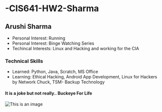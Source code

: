 # -CIS641-HW2-Sharma

## Arushi Sharma 

* Personal Interest: Running
* Personal Interest: Binge Watching Series
* Techincal Interests: Linux and Hacking and working for the CIA


### Technical Skills 
* Learned: Python, Java, Scratch, MS Office
* Learning: Ethical Hacking, Android App Development, Linux for Hackers by Network Chuck, TSM- Backup Technology 




#### It is a joke but not really.. Buckeye For Life
![This is an image](https://saturdaytradition.com/wp-content/uploads/2022/08/unnamed.jpg)
